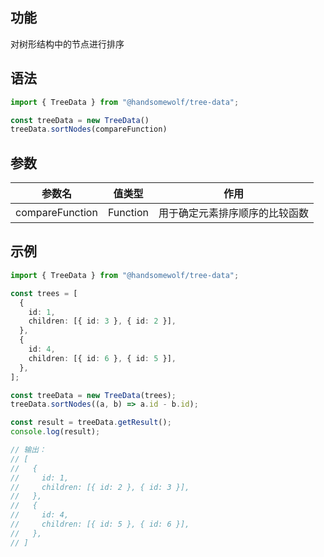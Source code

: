 ## 功能

对树形结构中的节点进行排序

## 语法

```TypeScript
import { TreeData } from "@handsomewolf/tree-data";

const treeData = new TreeData()
treeData.sortNodes(compareFunction)
```

## 参数

| 参数名 | 值类型 | 作用 |
| --- | --- | --- |
| compareFunction | Function | 用于确定元素排序顺序的比较函数 |

## 示例

```TypeScript
import { TreeData } from "@handsomewolf/tree-data";

const trees = [
  {
    id: 1,
    children: [{ id: 3 }, { id: 2 }],
  },
  {
    id: 4,
    children: [{ id: 6 }, { id: 5 }],
  },
];

const treeData = new TreeData(trees);
treeData.sortNodes((a, b) => a.id - b.id);

const result = treeData.getResult();
console.log(result);

// 输出：
// [
//   {
//     id: 1,
//     children: [{ id: 2 }, { id: 3 }],
//   },
//   {
//     id: 4,
//     children: [{ id: 5 }, { id: 6 }],
//   },
// ]
```